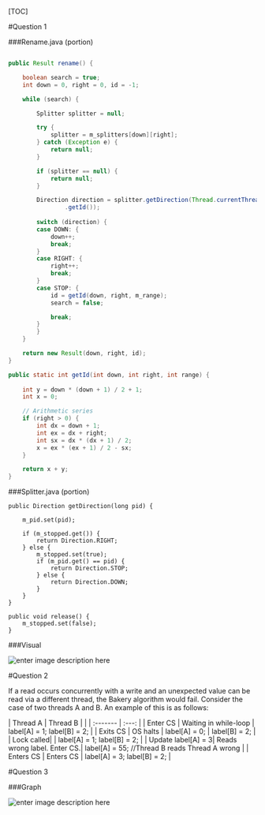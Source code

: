 
[TOC]

#Question 1

###Rename.java  (portion)

```java

public Result rename() {

	boolean search = true;
	int down = 0, right = 0, id = -1;

	while (search) {

		Splitter splitter = null;

		try {
			splitter = m_splitters[down][right];
		} catch (Exception e) {
			return null;
		}

		if (splitter == null) {
			return null;
		}

		Direction direction = splitter.getDirection(Thread.currentThread()
				.getId());
		
		switch (direction) {
		case DOWN: {
			down++;
			break;
		}
		case RIGHT: {
			right++;
			break;
		}
		case STOP: {
			id = getId(down, right, m_range);
			search = false;

			break;
		}
		}
	}

	return new Result(down, right, id);
}

public static int getId(int down, int right, int range) {
	
	int y = down * (down + 1) / 2 + 1;
	int x = 0;

	// Arithmetic series
	if (right > 0) {
		int dx = down + 1;
		int ex = dx + right;
		int sx = dx * (dx + 1) / 2;
		x = ex * (ex + 1) / 2 - sx;
	}

	return x + y;
}
```
###Splitter.java (portion)

```
public Direction getDirection(long pid) {

	m_pid.set(pid);

	if (m_stopped.get()) {
		return Direction.RIGHT;
	} else {
		m_stopped.set(true);
		if (m_pid.get() == pid) { 
			return Direction.STOP;
		} else {
			return Direction.DOWN;
		}
	}
}

public void release() {
	m_stopped.set(false);
}
```

###Visual

![enter image description here](http://i.imgur.com/tk5sZEW.png)

#Question 2

If a read occurs concurrently with a write and an unexpected value can be read via a different thread, the Bakery algorithm would fail. Consider the case of two threads A and B. An example of this is as follows:


| Thread A  | Thread B | |
| :------- | :---: |
| Enter CS | Waiting in while-loop | label[A] = 1; label[B] = 2; |
| Exits CS | OS halts | label[A] = 0; | label[B] = 2; |
| Lock called| | label[A] = 1; label[B] = 2; |
| Update label[A] = 3| Reads wrong label. Enter CS.| label[A] = 55; //Thread B reads Thread A wrong |
| Enters CS | Enters CS | label[A] = 3; label[B] = 2; |

#Question 3

###Graph

![enter image description here](http://i.imgur.com/ABpimGf.png)

